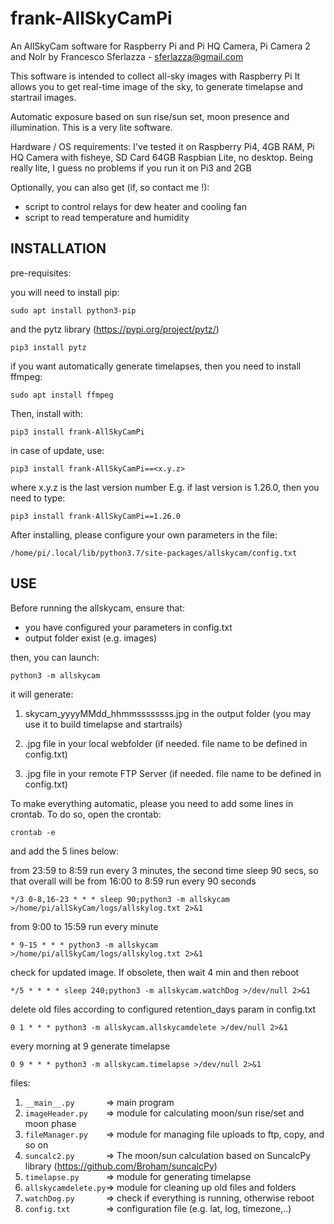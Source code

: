# frank-AllSkyCamPi
An AllSkyCam software for Raspberry Pi and Pi HQ Camera, Pi Camera 2 and NoIr
by Francesco Sferlazza - sferlazza@gmail.com

This software is intended to collect all-sky images with Raspberry Pi
It allows you to get real-time image of the sky, to generate timelapse and startrail images.

Automatic exposure based on sun rise/sun set, moon presence and illumination.
This is a very lite software.

Hardware / OS requirements: 
I've tested it on Raspberry Pi4, 4GB RAM, Pi HQ Camera with fisheye, SD Card 64GB
Raspbian Lite, no desktop.
Being really lite, I guess no problems if you run it on Pi3 and 2GB

Optionally, you can also get (if, so contact me !):
- script to control relays for dew heater and cooling fan
- script to read temperature and humidity 

## INSTALLATION

pre-requisites:

you will need to install pip:

`sudo apt install python3-pip`

and the pytz library (https://pypi.org/project/pytz/)

`pip3 install pytz` 

if you want automatically generate timelapses, then you need to install ffmpeg:

`sudo apt install ffmpeg`


Then, install with:

`pip3 install frank-AllSkyCamPi`

in case of update, use:

`pip3 install frank-AllSkyCamPi==<x.y.z>`

where x.y.z is the last version number
E.g. if last version is 1.26.0, then you need to type:

`pip3 install frank-AllSkyCamPi==1.26.0`

 
After installing, please configure your own parameters in the file:

`/home/pi/.local/lib/python3.7/site-packages/allskycam/config.txt`

## USE

Before running the allskycam, ensure that:

- you have configured your parameters in config.txt
- output folder exist (e.g. images)

then, you can launch:

`python3 -m allskycam` 

it will generate:
1) skycam_yyyyMMdd_hhmmssssssss.jpg in the output folder (you may use it to build timelapse and startrails)  
  
2) .jpg file in your local webfolder (if needed. file name to be defined in config.txt)

3) .jpg file in your remote FTP Server (if needed. file name to be defined in config.txt)

To make everything automatic, please you need to add some lines in crontab. 
To do so, open the crontab:

`crontab -e`

and add the 5 lines below:


 
from 23:59 to 8:59 run every 3 minutes, the second time sleep 90 secs, so that
overall will be from 16:00 to 8:59 run every 90 seconds

`*/3 0-8,16-23 * * * sleep 90;python3 -m allskycam >/home/pi/allSkyCam/logs/allskylog.txt 2>&1`

from 9:00 to 15:59 run every minute

`* 9-15 * * * python3 -m allskycam >/home/pi/allSkyCam/logs/allskylog.txt 2>&1`

check for updated image. If obsolete, then wait 4 min and then reboot

`*/5 * * * * sleep 240;python3 -m allskycam.watchDog >/dev/null 2>&1`

delete old files according to configured retention_days param in config.txt

`0 1 * * * python3 -m allskycam.allskycamdelete >/dev/null 2>&1`

every morning at 9 generate timelapse

`0 9 * * * python3 -m allskycam.timelapse >/dev/null 2>&1`
 
files:

1) `__main__.py       `=> main program
2) `imageHeader.py    `=> module for calculating moon/sun rise/set and moon phase 
3) `fileManager.py    `=> module for managing file uploads to ftp, copy, and so on
4) `suncalc2.py       `=> The moon/sun calculation based on SuncalcPy library (https://github.com/Broham/suncalcPy) 
5) `timelapse.py      `=> module for generating timelapse
6) `allskycamdelete.py`=> module for cleaning up old files and folders
7) `watchDog.py       `=> check if everything is running, otherwise reboot
8) `config.txt        `=> configuration file (e.g. lat, log, timezone,..)



